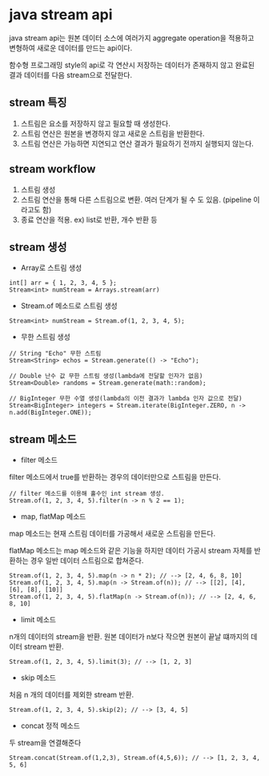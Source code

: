 # java stream api

java stream api는 원본 데이터 소스에 여러가지 aggregate operation을 적용하고 변형하여 새로운 데이터를 만드는 api이다.

함수형 프로그래밍 style의 api로 각 연산시 저장하는 데이터가 존재하지 않고 완료된 결과 데이터를 다음 stream으로 전달한다.

## stream 특징

1. 스트림은 요소를 저장하지 않고 필요할 때 생성한다.
2. 스트림 연산은 원본을 변경하지 않고 새로운 스트림을 반환한다.
3. 스트림 연산은 가능하면 지연되고 연산 결과가 필요하기 전까지 실행되지 않는다.

## stream workflow

1. 스트림 생성
2. 스트림 연산을 통해 다른 스트림으로 변환. 여러 단계가 될 수 도 있음. (pipeline 이라고도 함)
3. 종료 연산을 적용. ex) list로 반환, 개수 반환 등

## stream 생성

* Array로 스트림 생성

```
int[] arr = { 1, 2, 3, 4, 5 };
Stream<int> numStream = Arrays.stream(arr)
```

* Stream.of 메소드로 스트림 생성

```
Stream<int> numStream = Stream.of(1, 2, 3, 4, 5);
```

* 무한 스트림 생성

```
// String "Echo" 무한 스트림
Stream<String> echos = Stream.generate(() -> "Echo");

// Double 난수 값 무한 스트림 생성(lambda에 전달할 인자가 없음)
Stream<Double> randoms = Stream.generate(math::random);

// BigInteger 무한 수열 생성(lambda의 이전 결과가 lambda 인자 값으로 전달)
Stream<BigInteger> integers = Stream.iterate(BigInteger.ZERO, n -> n.add(BigInteger.ONE));
```

## stream 메소드

* filter 메소드

filter 메소드에서 true를 반환하는 경우의 데이터만으로 스트림을 만든다.

```
// filter 메소드를 이용해 홀수인 int stream 생성.
Stream.of(1, 2, 3, 4, 5).filter(n -> n % 2 == 1);
```

* map, flatMap 메소드

map 메소드는 현재 스트림 데이터를 가공해서 새로운 스트림을 만든다.

flatMap 메소드는 map 메소드와 같은 기능을 하지만 데이터 가공시 stream 자체를 반환하는 경우 일반 데이터 스트림으로 합쳐준다.

```
Stream.of(1, 2, 3, 4, 5).map(n -> n * 2); // --> [2, 4, 6, 8, 10]
Stream.of(1, 2, 3, 4, 5).map(n -> Stream.of(n)); // --> [[2], [4], [6], [8], [10]]
Stream.of(1, 2, 3, 4, 5).flatMap(n -> Stream.of(n)); // --> [2, 4, 6, 8, 10]
```

* limit 메소드

n개의 데이터의 stream을 반환. 원본 데이터가 n보다 작으면 원본이 끝날 떄까지의 데이터 stream 반환.

```
Stream.of(1, 2, 3, 4, 5).limit(3); // --> [1, 2, 3]
```

* skip 메소드

처음 n 개의 데이터를 제외한 stream 반환.

```
Stream.of(1, 2, 3, 4, 5).skip(2); // --> [3, 4, 5]
```

* concat 정적 메소드

두 stream을 연결해준다

```
Stream.concat(Stream.of(1,2,3), Stream.of(4,5,6)); // --> [1, 2, 3, 4, 5, 6]
```